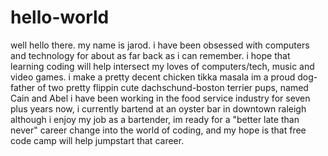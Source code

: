 # hello-world
well hello there. 
my name is jarod.
i have been obsessed with computers and technology for about as far back as i can remember.
i hope that learning coding will help intersect my loves of computers/tech, music and video games.
i make a pretty decent chicken tikka masala
im a proud dog-father of two pretty flippin cute dachschund-boston terrier pups, named Cain and Abel
i have been working in the food service industry for seven plus years now, i currently bartend at an oyster bar in downtown raleigh
although i enjoy my job as a bartender, im ready for a "better late than never" career change into the world of coding, and my hope is that free code camp will help jumpstart that career.
